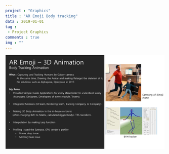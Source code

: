 ```yaml
---
project : "Graphics"
title : "AR Emoji Body tracking"
data : 2019-01-01
tag : 
 - Project Graphics
comments : true
img : ""
---
```



![](/Site/assets/posting_img/Projects/AREmoji-BodyTracking.png)